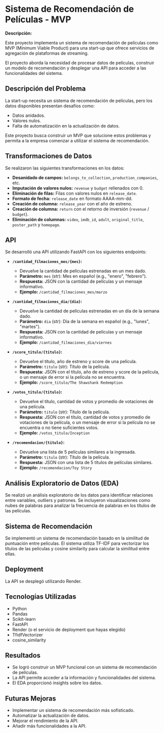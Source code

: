 # Sistema de Recomendación de Películas - MVP

**Descripción:**

Este proyecto implementa un sistema de recomendación de películas como MVP (Minimum Viable Product) para una start-up que ofrece servicios de agregación de plataformas de streaming. 

El proyecto aborda la necesidad de procesar datos de películas, construir un modelo de recomendación y desplegar una API para acceder a las funcionalidades del sistema.


## Descripción del Problema

La start-up necesita un sistema de recomendación de películas, pero los datos disponibles presentan desafíos como:

* Datos anidados.
* Valores nulos.
* Falta de automatización en la actualización de datos.

Este proyecto busca construir un MVP que solucione estos problemas y permita a la empresa comenzar a utilizar el sistema de recomendación.

## Transformaciones de Datos

Se realizaron las siguientes transformaciones en los datos:

* **Desanidado de campos:** `belongs_to_collection`, `production_companies`, etc.
* **Imputación de valores nulos:**  `revenue` y `budget` rellenados con 0.
* **Eliminación de filas:** Filas con valores nulos en `release_date`.
* **Formato de fecha:**  `release_date` en formato AAAA-mm-dd.
* **Creación de columna:** `release_year` con el año de estreno.
* **Creación de columna:** `return` con el retorno de inversión (`revenue` / `budget`).
* **Eliminación de columnas:** `video`, `imdb_id`, `adult`, `original_title`, `poster_path` y `homepage`.

## API

Se desarrolló una API utilizando FastAPI con los siguientes endpoints:

* **`/cantidad_filmaciones_mes/{mes}`:** 
    * Devuelve la cantidad de películas estrenadas en un mes dado.
    * **Parámetro:** `mes` (str): Mes en español (e.g., "enero", "febrero").
    * **Respuesta:**  JSON con la cantidad de películas y un mensaje informativo.
    * **Ejemplo:** `/cantidad_filmaciones_mes/marzo`

* **`/cantidad_filmaciones_dia/{dia}`:**
    * Devuelve la cantidad de películas estrenadas en un día de la semana dado.
    * **Parámetro:** `dia` (str): Día de la semana en español (e.g., "lunes", "martes").
    * **Respuesta:** JSON con la cantidad de películas y un mensaje informativo.
    * **Ejemplo:** `/cantidad_filmaciones_dia/viernes`

* **`/score_titulo/{titulo}`:**
    * Devuelve el título, año de estreno y score de una película.
    * **Parámetro:** `titulo` (str): Título de la película.
    * **Respuesta:** JSON con el título, año de estreno y score de la película, o un mensaje de error si la película no se encuentra.
    * **Ejemplo:** `/score_titulo/The Shawshank Redemption`

* **`/votos_titulo/{titulo}`:**
    * Devuelve el título, cantidad de votos y promedio de votaciones de una película.
    * **Parámetro:** `titulo` (str): Título de la película.
    * **Respuesta:** JSON con el título, cantidad de votos y promedio de votaciones de la película, o un mensaje de error si la película no se encuentra o no tiene suficientes votos.
    * **Ejemplo:** `/votos_titulo/Inception`


* **`/recomendacion/{titulo}`:**
    * Devuelve una lista de 5 películas similares a la ingresada.
    * **Parámetro:** `titulo` (str): Título de la película.
    * **Respuesta:** JSON con una lista de 5 títulos de películas similares.
    * **Ejemplo:** `/recomendacion/Toy Story` 

## Análisis Exploratorio de Datos (EDA)

Se realizó un análisis exploratorio de los datos para identificar relaciones entre variables, outliers y patrones. Se incluyeron visualizaciones como nubes de palabras para analizar la frecuencia de palabras en los títulos de las películas.

## Sistema de Recomendación

Se implementó un sistema de recomendación basado en la similitud de puntuación entre películas. El sistema utiliza TF-IDF para vectorizar los títulos de las películas y cosine similarity para calcular la similitud entre ellas.

## Deployment

La API se desplegó utilizando Render.

## Tecnologías Utilizadas

* Python
* Pandas
* Scikit-learn
* FastAPI
* Render (o el servicio de deployment que hayas elegido)
* TfidfVectorizer
* cosine_similarity

## Resultados

* Se logró construir un MVP funcional con un sistema de recomendación de películas.
* La API permite acceder a la información y funcionalidades del sistema.
* El EDA proporcionó insights sobre los datos.

## Futuras Mejoras

* Implementar un sistema de recomendación más sofisticado.
* Automatizar la actualización de datos.
* Mejorar el rendimiento de la API.
* Añadir más funcionalidades a la API.
